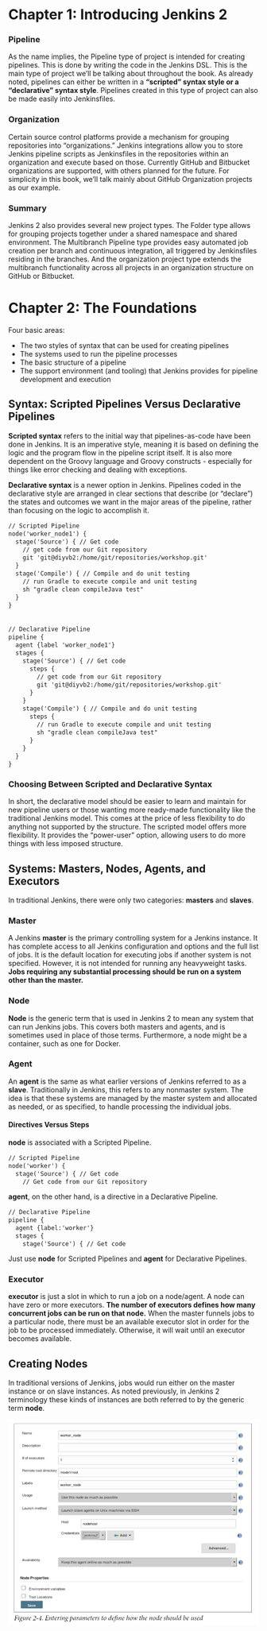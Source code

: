 # Chapter 1: Introducing Jenkins 2

### Pipeline

As the name implies, the Pipeline type of project is intended for creating pipelines. This is done by writing the code in the Jenkins DSL. This is the main type of project we’ll be talking about throughout the book.
As already noted, pipelines can either be written in a **“scripted” syntax style or a “declarative” syntax style**. Pipelines created in this type of project can also be made easily into Jenkinsfiles.

### Organization

Certain source control platforms provide a mechanism for grouping repositories into “organizations.” Jenkins integrations allow you to store Jenkins pipeline scripts as Jenkinsfiles in the repositories within an organization and execute based on those. Currently GitHub and Bitbucket organizations are supported, with others planned for the future. For simplicity in this book, we’ll talk mainly about GitHub Organization projects as our example.

### Summary

Jenkins 2 also provides several new project types. The Folder type allows for grouping projects together under a shared namespace and shared environment. The Multibranch Pipeline type provides easy automated job creation per branch and continuous integration, all triggered by Jenkinsfiles residing in the branches. And the organization project type extends the multibranch functionality across all projects in an organization structure on GitHub or Bitbucket.

# Chapter 2: The Foundations

Four basic areas:
* The two styles of syntax that can be used for creating pipelines
* The systems used to run the pipeline processes
* The basic structure of a pipeline
* The support environment (and tooling) that Jenkins provides for pipeline development and execution

## Syntax: Scripted Pipelines Versus Declarative Pipelines

**Scripted syntax** refers to the initial way that pipelines-as-code have been done in Jenkins. It is an imperative style, meaning it is based on defining the logic and the program flow in the pipeline script itself. It is also more dependent on the Groovy language and Groovy constructs - especially for things like error checking and dealing with exceptions.

**Declarative syntax** is a newer option in Jenkins. Pipelines coded in the declarative style are arranged in clear sections that describe (or “declare”) the states and outcomes we want in the major areas of the pipeline, rather than focusing on the logic to accomplish it.

```
// Scripted Pipeline
node('worker_node1') {
  stage('Source') { // Get code
    // get code from our Git repository
    git 'git@diyvb2:/home/git/repositories/workshop.git'
  }
  stage('Compile') { // Compile and do unit testing
    // run Gradle to execute compile and unit testing
    sh "gradle clean compileJava test"
  }
}


// Declarative Pipeline
pipeline {
  agent {label 'worker_node1'}
  stages {
    stage('Source') { // Get code
      steps {
        // get code from our Git repository
        git 'git@diyvb2:/home/git/repositories/workshop.git'
      }
    }
    stage('Compile') { // Compile and do unit testing
      steps {
        // run Gradle to execute compile and unit testing
        sh "gradle clean compileJava test"
      }
    }
  }
}
```

### Choosing Between Scripted and Declarative Syntax

In short, the declarative model should be easier to learn and maintain for new pipeline users or those wanting more ready-made functionality like the traditional Jenkins model. This comes at the price of less flexibility to do anything not supported by the structure.
The scripted model offers more flexibility. It provides the “power-user” option, allowing users to do more things with less imposed structure.

## Systems: Masters, Nodes, Agents, and Executors

In traditional Jenkins, there were only two categories: **masters** and **slaves**.

### Master

A Jenkins **master** is the primary controlling system for a Jenkins instance. It has complete access to all Jenkins configuration and options and the full list of jobs. It is the default location for executing jobs if another system is not specified.
However, it is not intended for running any heavyweight tasks. **Jobs requiring any substantial processing should be run on a system other than the master.**

### Node

**Node** is the generic term that is used in Jenkins 2 to mean any system that can run Jenkins jobs. This covers both masters and agents, and is sometimes used in place of those terms. Furthermore, a node might be a container, such as one for Docker.

### Agent

An **agent** is the same as what earlier versions of Jenkins referred to as a **slave**. Traditionally in Jenkins, this refers to any nonmaster system. The idea is that these systems are managed by the master system and allocated as needed, or as specified, to handle processing the individual jobs.

#### Directives Versus Steps

**node** is associated with a Scripted Pipeline.

```
// Scripted Pipeline
node('worker') {
  stage('Source') { // Get code
    // Get code from our Git repository
```

**agent**, on the other hand, is a directive in a Declarative Pipeline.
```
// Declarative Pipeline
pipeline {
  agent {label:'worker'}
  stages {
    stage('Source') { // Get code
```

Just use **node** for Scripted Pipelines and **agent** for Declarative Pipelines.

### Executor

**executor** is just a slot in which to run a job on a node/agent. A node can have zero or more executors. **The number of executors defines how many concurrent jobs can be run on that node.** When the master funnels jobs to a particular node, there must be an available executor slot in order for the job to be processed immediately. Otherwise, it will wait until an executor becomes available.

## Creating Nodes

In traditional versions of Jenkins, jobs would run either on the master instance or on slave instances. As noted previously, in Jenkins 2 terminology these kinds of instances are both referred to by the generic term **node**.

![creating-node.PNG](pictures/creating-node.PNG)















































